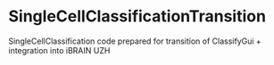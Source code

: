 # SingleCellClassificationTransition
SingleCellClassification code prepared for transition of ClassifyGui + integration into iBRAIN UZH
